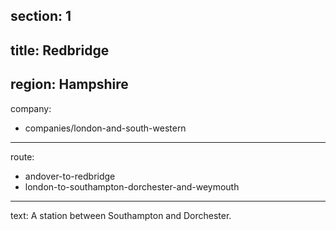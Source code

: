 ﻿section: 1
----
title: Redbridge
----
region: Hampshire
----
company:
- companies/london-and-south-western
----
route:
- andover-to-redbridge
- london-to-southampton-dorchester-and-weymouth
----
text: A station between Southampton and Dorchester.

